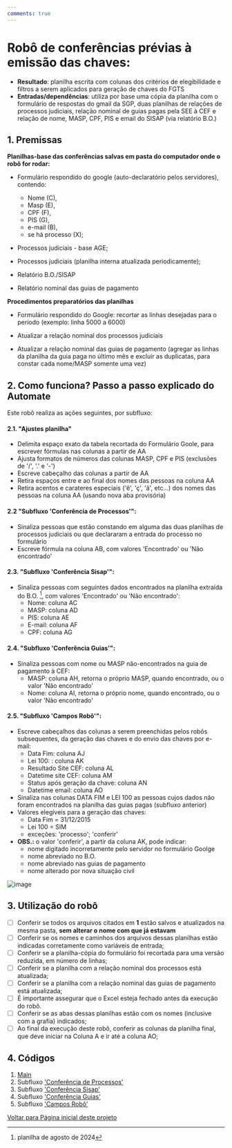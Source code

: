 ```yaml
---
comments: true
---
```


# Robô de conferências prévias à emissão das chaves: 


 - **Resultado**: planilha escrita com colunas dos critérios de elegibilidade e filtros a serem aplicados para geração de chaves do FGTS
 - **Entradas/dependências**: utiliza por base uma cópia da planilha com o formulário de respostas do gmail da SGP, duas planilhas de relações de processos judiciais, relação nominal de guias pagas pela SEE à CEF e relação de nome, MASP, CPF, PIS e email do SISAP (via relatório B.O.)

## 1. Premissas
**Planilhas-base das conferências salvas em pasta do computador onde o robô for rodar:** 

- Formulário respondido do google (auto-declaratório pelos servidores), contendo:
  -  Nome (C),
  -  Masp (E),
  -  CPF (F),
  -  PIS (G),
  -  e-mail (B),
  -  se há processo (X);

- Processos judiciais - base AGE;

- Processos judiciais (planilha interna atualizada periodicamente); 

- Relatório B.O./SISAP

- Relatório nominal das guias de pagamento

**Procedimentos preparatórios das planilhas**

- Formulário respondido do Google: recortar as linhas desejadas para o período (exemplo: linha 5000 a 6000)

- Atualizar a relação nominal dos processos judiciais

- Atualizar a relação nominal das guias de pagamento (agregar as linhas da planilha da guia paga no último mês e excluir as duplicatas, para constar cada nome/MASP somente uma vez)

## 2. Como funciona? Passo a passo explicado do Automate
Este robô realiza as ações seguintes, por subfluxo:  

#### 2.1. **"Ajustes planilha"**
- Delimita espaço exato da tabela recortada do Formulário Goole, para escrever fórmulas nas colunas a partir de AA
- Ajusta formatos de números das colunas MASP, CPF e PIS (exclusões de '/', '.' e '-')
- Escreve cabeçalho das colunas a partir de AA
- Retira espaços entre e ao final dos nomes das pessoas na coluna AA
- Retira acentos e carateres especiais ('ê', 'ç', 'ã', etc...) dos nomes das pessoas na coluna AA (usando nova aba provisória)

#### 2.2 **"Subfluxo 'Conferência de Processos'":**
- Sinaliza pessoas que estão constando em alguma das duas planilhas de processos judiciais ou que declararam a entrada do processo no formulário
- Escreve fórmula na coluna AB, com valores 'Encontrado' ou 'Não encontrado'

#### 2.3. **"Subfluxo 'Conferência Sisap'":**
- Sinaliza pessoas com seguintes dados encontrados na planilha extraída do B.O. [^1], com valores 'Encontrado' ou 'Não encontrado':
  - Nome: coluna AC
  - MASP: coluna AD
  - PIS: coluna AE
  - E-mail: coluna AF
  - CPF: coluna AG
      
#### 2.4. **"Subfluxo 'Conferência Guias'":**
- Sinaliza pessoas com nome ou MASP não-encontrados na guia de pagamento à CEF:
  - MASP: coluna AH, retorna o próprio MASP, quando encontrado, ou o valor 'Não encontrado'
  - Nome: coluna AI, retorna o próprio nome, quando encontrado, ou o valor 'Não encontrado'

#### 2.5. **"Subfluxo 'Campos Robô'":**
- Escreve cabeçalhos das colunas a serem preenchidas pelos robôs subsequentes, da geração das chaves e do envio das chaves por e-mail:
  - Data Fim: coluna AJ
  - Lei 100: : coluna AK
  - Resultado Site CEF: coluna AL
  - Datetime site CEF: coluna AM
  - Status após geração da chave: coluna AN
  - Datetime email: coluna AO
- Sinaliza nas colunas DATA FIM e LEI 100 as pessoas cujos dados não foram encontrados na planilha das guias pagas (subfluxo anterior)
- Valores elegíveis para a geração das chaves:
  - Data Fim = 31/12/2015
  - Lei 100 = SIM
  - exceções: 'processo'; 'conferir'
- **OBS.:** o valor 'conferir', a partir da coluna AK, pode indicar:
  - nome digitado incorretamente pelo servidor no formulário Goolge
  - nome abreviado no B.O.
  - nome abreviado nas guias de pagamento
  - nome alterado por nova situação civil  

![image](https://github.com/user-attachments/assets/258a68ef-3ef2-45d9-8f7f-b6860927b5cd)


## 3. Utilização do robô

- [ ] Conferir se todos os arquivos citados em **1** estão salvos e atualizados na mesma pasta, **sem alterar o nome com que já estavam**
- [ ] Conferir se os nomes e caminhos dos arquivos dessas planilhas estão indicadas corretamente como variáveis de entrada;
- [ ] Conferir se a planilha-cópia do formulário foi recortada para uma versão reduzida, em número de linhas;
- [ ] Conferir se a planilha com a relação nominal dos processos está atualizada;
- [ ] Conferir se a planilha com a relação nominal das guias de pagamento está atualizada;
- [ ] É importante assegurar que o Excel esteja fechado antes da execução do robô.
- [ ] Conferir se as abas dessas planilhas estão com os nomes (inclusive com a grafia) indicados;
- [ ] Ao final da execução deste robô, conferir as colunas da planilha final, que deve iniciar na Coluna A e ir até a coluna AO; 
 
## 4. Códigos

1. [Main](https://raw.githubusercontent.com/automatiza-mg/biblioteca-de-robos/refs/heads/main/robos/see/see-conferencia-main.txt)
2. Subfluxo ['Conferência de Processos'](https://raw.githubusercontent.com/automatiza-mg/biblioteca-de-robos/refs/heads/main/robos/see/see-conferencia-processos.txt)
3. Subfluxo ['Conferência Sisap'](https://raw.githubusercontent.com/automatiza-mg/biblioteca-de-robos/refs/heads/main/robos/see/see-conferencia-sisap.txt)
4. Subfluxo ['Conferência Guias'](https://raw.githubusercontent.com/automatiza-mg/biblioteca-de-robos/refs/heads/main/robos/see/see-conferencia-guias.txt)
5. Subfluxo ['Campos Robô'](https://raw.githubusercontent.com/automatiza-mg/biblioteca-de-robos/refs/heads/main/robos/see/see-conferencia-campos_robo.txt)  

[Voltar para Página inicial deste projeto](index.md)

[^1]: planilha de agosto de 2024
